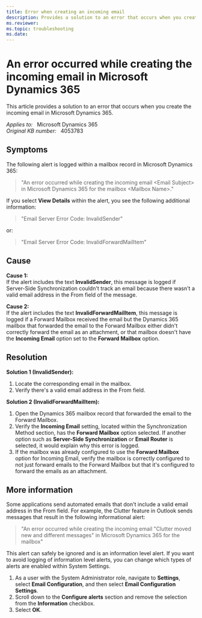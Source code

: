 ```yaml
---
title: Error when creating an incoming email
description: Provides a solution to an error that occurs when you create the incoming email in Microsoft Dynamics 365.
ms.reviewer: 
ms.topic: troubleshooting
ms.date: 
---
```

# An error occurred while creating the incoming email in Microsoft Dynamics 365

This article provides a solution to an error that occurs when you create the incoming email in Microsoft Dynamics 365.

_Applies to:_ &nbsp; Microsoft Dynamics 365  
_Original KB number:_ &nbsp; 4053783

## Symptoms

The following alert is logged within a mailbox record in Microsoft Dynamics 365:

> "An error occurred while creating the incoming email \<Email Subject> in Microsoft Dynamics 365 for the mailbox \<Mailbox Name>."

If you select **View Details** within the alert, you see the following additional information:

> "Email Server Error Code: InvalidSender"

or:

> "Email Server Error Code: InvalidForwardMailItem"

## Cause

**Cause 1:**  
If the alert includes the text **InvalidSender**, this message is logged if Server-Side Synchronization couldn't track an email because there wasn't a valid email address in the From field of the message.

**Cause 2:**  
If the alert includes the text **InvalidForwardMailItem**, this message is logged if a Forward Mailbox received the email but the Dynamics 365 mailbox that forwarded the email to the Forward Mailbox either didn't correctly forward the email as an attachment, or that mailbox doesn't have the **Incoming Email** option set to the **Forward Mailbox** option.

## Resolution

**Solution 1 (InvalidSender):**

1. Locate the corresponding email in the mailbox.
2. Verify there's a valid email address in the From field.

**Solution 2 (InvalidForwardMailItem):**

1. Open the Dynamics 365 mailbox record that forwarded the email to the Forward Mailbox.
2. Verify the **Incoming Email** setting, located within the Synchronization Method section, has the **Forward Mailbox** option selected. If another option such as **Server-Side Synchronization** or **Email Router** is selected, it would explain why this error is logged.
3. If the mailbox was already configured to use the **Forward Mailbox** option for Incoming Email, verify the mailbox is correctly configured to not just forward emails to the Forward Mailbox but that it's configured to forward the emails as an attachment.

## More information

Some applications send automated emails that don't include a valid email address in the From field. For example, the Clutter feature in Outlook sends messages that result in the following informational alert:

> "An error occurred while creating the incoming email "Clutter moved new and different messages" in Microsoft Dynamics 365 for the mailbox"

This alert can safely be ignored and is an information level alert. If you want to avoid logging of information level alerts, you can change which types of alerts are enabled within System Settings.

1. As a user with the System Administrator role, navigate to **Settings**, select **Email Configuration**, and then select **Email Configuration Settings**.
2. Scroll down to the **Configure alerts** section and remove the selection from the **Information** checkbox.
3. Select **OK**.
